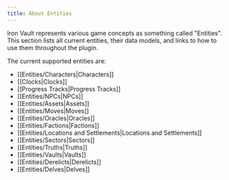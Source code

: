 ```yaml
---
title: About Entities
---
```

Iron Vault represents various game concepts as something called "Entities". This section lists all current entities, their data models, and links to how to use them throughout the plugin.

The current supported entities are:

- [[Entities/Characters|Characters]]
- [[Clocks|Clocks]]
- [[Progress Tracks|Progress Tracks]]
- [[Entities/NPCs|NPCs]]
- [[Entities/Assets|Assets]]
- [[Entities/Moves|Moves]]
- [[Entities/Oracles|Oracles]]
- [[Entities/Factions|Factions]]
- [[Entities/Locations and Settlements|Locations and Settlements]]
- [[Entities/Sectors|Sectors]]
- [[Entities/Truths|Truths]]
- [[Entities/Vaults|Vaults]]
- [[Entities/Derelicts|Derelicts]]
- [[Entities/Delves|Delves]]
